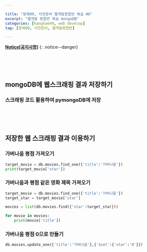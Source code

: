 ```yaml
---

title: "항해99, 사전준비 웹개발종합반 복습 #6" 
excerpt: "웹개발 종합반 복습 mongoDB" 
categories: [hanghae99, web develop]
tag: [항해99, 사전준비, 웹개발종합반] 

---
```


**[Notice[공지사항]](https://lilclown97.github.io/notice/Notice1/)**
{: .notice--danger}

<br><br><br>

## mongoDB에 웹스크래핑 결과 저장하기

### 스크래핑 코드 활용하여 pymongoDB에 저장

<br><br><br>

## 저장한 웹 스크래핑 결과 이용하기

### 가버나움 평점 가져오기

```python
target_movie = db.movies.find_one({'title':'가버나움'})
print(target_movie['star'])
```

### 가버나움과 평점 같은 영화 제목 가져오기

```python
target_movie = db.movies.find_one({'title':'가버나움'})
target_star = target_movie['star']

movies = list(db.movies.find({'star':target_star}))

for movie in movies:
    print(movie['title'])
```

### 가버나움 평점 0으로 만들기

```python
db.movies.update_one({'title':'가버나움'},{'$set':{'star':'0'}})
```